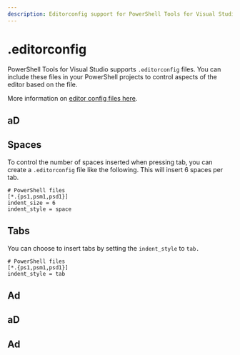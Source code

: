 ```yaml
---
description: Editorconfig support for PowerShell Tools for Visual Studio
---
```


# .editorconfig

PowerShell Tools for Visual Studio supports `.editorconfig` files. You can include these files in your PowerShell projects to control aspects of the editor based on the file.&#x20;

More information on [editor config files here](https://learn.microsoft.com/en-us/visualstudio/ide/create-portable-custom-editor-options?view=vs-2022).&#x20;

## aD

## Spaces

To control the number of spaces inserted when pressing tab, you can create a `.editorconfig` file like the following. This will insert 6 spaces per tab.&#x20;

```editorconfig
# PowerShell files
[*.{ps1,psm1,psd1}]
indent_size = 6
indent_style = space
```

## Tabs

You can choose to insert tabs by setting the `indent_style` to `tab.`&#x20;

```editorconfig
# PowerShell files
[*.{ps1,psm1,psd1}]
indent_style = tab
```

## Ad

## aD

## Ad
